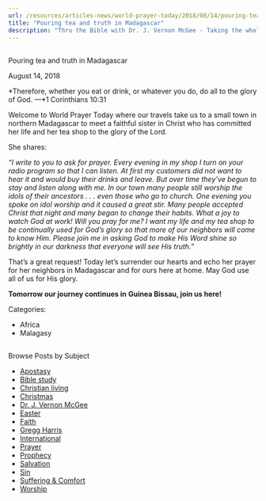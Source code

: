 ```yaml
---
url: /resources/articles-news/world-prayer-today/2018/08/14/pouring-tea-and-truth-in-madagascar
title: "Pouring tea and truth in Madagascar"
description: "Thru the Bible with Dr. J. Vernon McGee - Taking the whole Word to the whole world"
---
```







## 
 Pouring tea and truth in Madagascar


August 14, 2018
![]()




*Therefore, whether you eat or drink, or whatever you do, do all to the glory of God. —*1 Corinthians 10:31


Welcome to World Prayer Today where our travels take us to a small town in northern Madagascar to meet a faithful sister in Christ who has committed her life and her tea shop to the glory of the Lord. 


She shares:


*“I write to you to ask for prayer. Every evening in my shop I turn on your radio program so that I can listen. At first my customers did not want to hear it and would buy their drinks and leave. But over time they’ve begun to stay and listen along with me. In our town many people still worship the idols of their ancestors . . . even those who go to church. One evening you spoke on idol worship and it caused a great stir. Many people accepted Christ that night and many began to change their habits. What a joy to watch God at work! Will you pray for me? I want my life and my tea shop to be continually used for God’s glory so that more of our neighbors will come to know Him. Please join me in asking God to make His Word shine so brightly in our darkness that everyone will see His truth.”*


That’s a great request! Today let’s surrender our hearts and echo her prayer for her neighbors in Madagascar and for ours here at home. May God use all of us for His glory.


**Tomorrow our journey continues in** **Guinea Bissau, join us here!**



Categories: 


* Africa
* Malagasy









## 
 Browse Posts by Subject


* [Apostasy](/resources/articles-news/-in-tags/tags/Apostasy)
* [Bible study](/resources/articles-news/-in-tags/tags/Bible-study)
* [Christian living](/resources/articles-news/-in-tags/tags/Christian-living)
* [Christmas](/resources/articles-news/-in-tags/tags/Christmas)
* [Dr. J. Vernon McGee](/resources/articles-news/-in-tags/tags/Dr-J-Vernon-McGee)
* [Easter](/resources/articles-news/-in-tags/tags/easter)
* [Faith](/resources/articles-news/-in-tags/tags/Faith)
* [Gregg Harris](/resources/articles-news/-in-tags/tags/Gregg-Harris)
* [International](/resources/articles-news/-in-tags/tags/International)
* [Prayer](/resources/articles-news/-in-tags/tags/prayer)
* [Prophecy](/resources/articles-news/-in-tags/tags/Prophecy)
* [Salvation](/resources/articles-news/-in-tags/tags/Salvation)
* [Sin](/resources/articles-news/-in-tags/tags/sin)
* [Suffering & Comfort](/resources/articles-news/-in-tags/tags/Suffering-Comfort)
* [Worship](/resources/articles-news/-in-tags/tags/worship)






